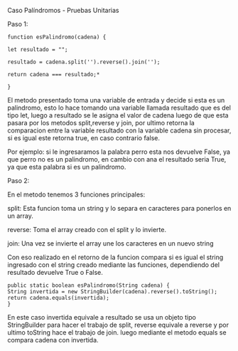 Caso Palíndromos - Pruebas Unitarias

Paso 1:
    
    function esPalindromo(cadena) {
    
    let resultado = "";
    
    resultado = cadena.split('').reverse().join('');
    
    return cadena === resultado;*

    }
El metodo presentado toma una variable de entrada y decide si esta es un palindromo, esto lo hace tomando una variable llamada
resultado que es del tipo let, luego a resultado se le asigna el valor de cadena luego de que esta pasara por los metodos
split,reverse y join, por ultimo retorna la comparacion entre la variable resultado con la variable cadena sin procesar, si es igual
este retorna true, en caso contrario false.

Por ejemplo: si le ingresaramos la palabra perro esta nos devuelve False, ya que perro no es un palindromo, en cambio con ana
el resultado seria True, ya que esta palabra si es un palindromo.

Paso 2:
    
En el metodo tenemos 3 funciones principales:

split: Esta funcion toma un string y lo separa en caracteres para ponerlos en un array.

reverse: Toma el array creado con el split y lo invierte.

join: Una vez se invierte el array une los caracteres en un nuevo string

Con eso realizado en el retorno de la funcion compara si es igual el string
ingresado con el string creado mediante las funciones, dependiendo del resultado devuelve True o False.

    public static boolean esPalindromo(String cadena) {
    String invertida = new StringBuilder(cadena).reverse().toString();
    return cadena.equals(invertida);
    }
En este caso invertida equivale a resultado se usa un objeto tipo StringBuilder
para hacer el trabajo de split, reverse equivale a reverse y por ultimo toString hace el trabajo de join.
luego mediante el metodo equals se compara cadena con invertida.


